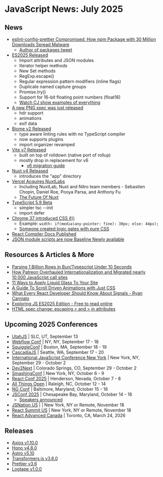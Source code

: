 # JavaScript News: July 2025

## News

- [eslint-config-prettier Compromised: How npm Package with 30 Million Downloads Spread Malware](https://safedep.io/eslint-config-prettier-major-npm-supply-chain-hack/)
  - [Author of packages tweet](https://x.com/JounQin/status/1946297662069993690)
- [ES2025 Released](https://2ality.com/2025/06/ecmascript-2025.html)
  - Import attributes and JSON modules
  - Iterator helper methods
  - New Set methods
  - RegExp.escape()
  - Regular expression pattern modifiers (inline flags)
  - Duplicate named capture groups
  - Promise.try()
  - Support for 16-bit floating point numbers (float16)
  - [Watch CJ show examples of everything](https://www.youtube.com/watch?v=1-cjrEMj_us)
- [A new PNG spec was just released](https://www.programmax.net/articles/png-is-back/)
  - hdr support
  - animations
  - exif data
- [Biome v2 Released](https://biomejs.dev/blog/biome-v2/)
  - type aware linting rules with no TypeScript compiler
  - now supports plugins
  - import organizer revamped
- [Vite v7 Released](https://vite.dev/blog/announcing-vite7.html)
  - built on top of rolldown (native port of rollup)
  - mostly drop in replacement for v6
    - [v6 migration guide](https://vite.dev/guide/migration.html)
- [Nuxt v4 Released](https://nuxt.com/blog/v4)
  - introduces the "app" directory
- [Vercel Acquires NuxtLabs](https://vercel.com/blog/nuxtlabs-joins-vercel)
  - Including NuxtLab, Nuxt and Nitro team members - Sebastien Chopin, Daniel Roe, Pooya Parsa, and Anthony Fu
  - [The Future Of Nuxt](https://github.com/nuxt/nuxt/discussions/32559)
- [TypeScript 5.9 Beta](https://devblogs.microsoft.com/typescript/announcing-typescript-5-9-beta/)
  - simpler tsc --init
  - import defer
- [Chrome 37 introduced CSS if()](https://developer.chrome.com/blog/if-article)
  - Example: `width: if(media(any-pointer: fine): 30px; else: 44px);`
  - [Someone created logic gates with pure CSS](https://yongsk0066.github.io/css_if_logic_gate/)
- [React Compiler Docs Published](https://react.dev/learn/react-compiler)
- [JSON module scripts are now Baseline Newly available](https://web.dev/blog/json-imports-baseline-newly-available)

## Resources & Articles & More

- [Parsing 1 Billion Rows in Bun/Typescript Under 10 Seconds](https://www.taekim.dev/writing/parsing-1b-rows-in-bun)
- [How Patreon Overhauled Internationalization and Migrated nearly 10,000 JavaScript call sites](https://www.patreon.com/posts/133137028)
- [11 Ways to Apply Liquid Glass To Your Site](https://ruri.design/blog/liquid-glass)
- [A Guide To Scroll Driven Animations with Just CSS](https://webkit.org/blog/17101/a-guide-to-scroll-driven-animations-with-just-css/)
- [What Every React Developer Should Know About Signals - Ryan Carniato](https://www.youtube.com/watch?v=VgGl9i-OBBI)
- [Exploring JS ES2025 Edition - Free to read online](https://exploringjs.com/js/)
- [HTML spec change: escaping < and > in attributes](https://developer.chrome.com/blog/escape-attributes)

## Upcoming 2025 Conferences

- [UtahJS](https://www.utahjs.com/conference) | SLC, UT, September 13
- [Webflow Conf](https://webflow.com/webflowconf) | NY, NY, September 17 - 18
- [SquiggleConf](https://2025.squiggleconf.com/) | Boston, MA, September 18 - 19
- [CascadiaJS](https://cascadiajs.com/2025) | Seattle, WA, September 17 - 20
- [International JavaScript Conference New York](https://javascript-conference.com/new-york/) | New York, NY, September 29 - October 2
- [Dev2Next](https://www.dev2next.com/) | Colorado Springs, CO, September 29 - October 2
- [SmashingConf](https://smashingconf.com/ny-2025) | New York, NY, October 6 - 9
- [React Conf 2025](https://conf.react.dev/) | Henderson, Nevada, October 7 - 8
- [All Things Open](https://2025.allthingsopen.org/) | Raleigh, NC, October 12 - 14
- [NG Conf](https://ng-conf.org/) | Baltimore, Maryland, October 15 - 16
- [JSConf 2025](https://events.linuxfoundation.org/jsconf-north-america/) | Chesapeake Bay, Maryland, October 14 - 16
  - [Speakers announced](https://openjsf.org/blog/jsconf-25-speakers-announced)
- [JSNation US](https://jsnation.us/) |  | New York, NY or Remote, November 18
- [React Summit US](https://reactsummit.us/) | New York, NY or Remote, November 18
- [React Advanced Canada](https://reactadvanced.com/canada/) | Toronto, CA, March 24, 2026

## Releases

- [Axios v1.10.0](https://github.com/axios/axios/releases/tag/v1.10.0)
- [Hono v4.8.0](https://github.com/honojs/hono/releases/tag/v4.8.0)
- [Astro v5.10](https://astro.build/blog/astro-5100/)
- [Transformers.js v3.6.0](https://github.com/huggingface/transformers.js/releases/tag/3.6.0)
- [Prettier v3.6](https://prettier.io/blog/2025/06/23/3.6.0)
- [Logtape v1.0.0](https://hackers.pub/@hongminhee/2025/announcing-logtape-1-0)
